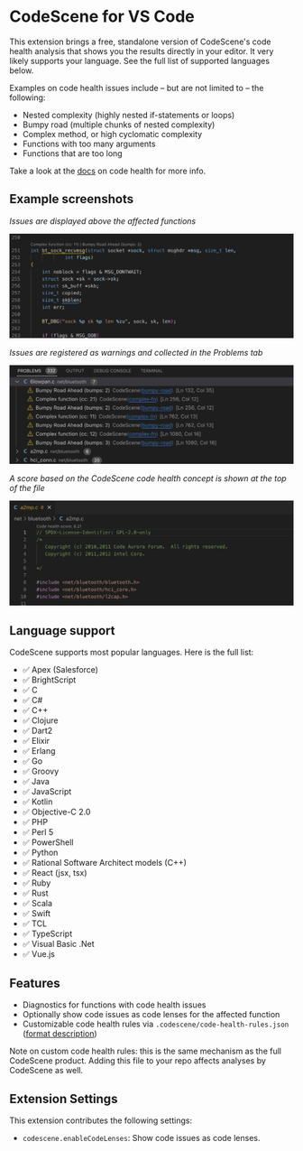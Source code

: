 # CodeScene for VS Code

This extension brings a free, standalone version of CodeScene's code health analysis that shows you the results directly in your editor. It very likely supports your language. See the full list of supported languages below.

Examples on code health issues include – but are not limited to – the following:

- Nested complexity (highly nested if-statements or loops)
- Bumpy road (multiple chunks of nested complexity)
- Complex method, or high cyclomatic complexity
- Functions with too many arguments
- Functions that are too long

Take a look at the [docs](https://codescene.io/docs/guides/technical/code-health.html) on code health for more info.

## Example screenshots

*Issues are displayed above the affected functions*

![screenshot1](screenshots/screenshot1.png)

*Issues are registered as warnings and collected in the Problems tab*

![screenshot3](screenshots/screenshot3.png)

*A score based on the CodeScene code health concept is shown at the top of the file*

![screenshot2](screenshots/screenshot2.png)

## Language support

CodeScene supports most popular languages. Here is the full list:

- ✅ Apex (Salesforce)
- ✅ BrightScript
- ✅ C
- ✅ C#
- ✅ C++
- ✅ Clojure
- ✅ Dart2
- ✅ Elixir
- ✅ Erlang
- ✅ Go
- ✅ Groovy
- ✅ Java
- ✅ JavaScript
- ✅ Kotlin
- ✅ Objective-C 2.0
- ✅ PHP
- ✅ Perl 5
- ✅ PowerShell
- ✅ Python
- ✅ Rational Software Architect models (C++)
- ✅ React (jsx, tsx)
- ✅ Ruby
- ✅ Rust
- ✅ Scala
- ✅ Swift
- ✅ TCL
- ✅ TypeScript
- ✅ Visual Basic .Net
- ✅ Vue.js

## Features

- Diagnostics for functions with code health issues
- Optionally show code issues as code lenses for the affected function
- Customizable code health rules via `.codescene/code-health-rules.json` ([format description](https://codescene.io/docs/guides/technical/code-health.html#advanced-override-the-low-level-code-health-thresholds))

Note on custom code health rules: this is the same mechanism as the full CodeScene product.
Adding this file to your repo affects analyses by CodeScene as well.

## Extension Settings

This extension contributes the following settings:

- `codescene.enableCodeLenses`: Show code issues as code lenses.
